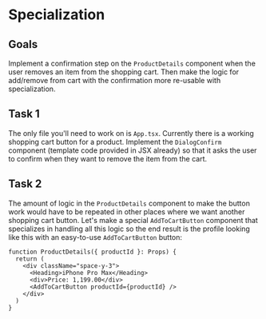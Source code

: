 # Specialization

## Goals

Implement a confirmation step on the `ProductDetails` component when the user removes an item from the shopping cart. Then make the logic for add/remove from cart with the confirmation more re-usable with specialization.

## Task 1

The only file you'll need to work on is `App.tsx`. Currently there is a working shopping cart button for a product. Implement the `DialogConfirm` component (template code provided in JSX already) so that it asks the user to confirm when they want to remove the item from the cart.

## Task 2

The amount of logic in the `ProductDetails` component to make the button work would have to be repeated in other places where we want another shopping cart button. Let's make a special `AddToCartButton` component that specializes in handling all this logic so the end result is the profile looking like this with an easy-to-use `AddToCartButton` button:

```tsx
function ProductDetails({ productId }: Props) {
  return (
    <div className="space-y-3">
      <Heading>iPhone Pro Max</Heading>
      <div>Price: 1,199.00</div>
      <AddToCartButton productId={productId} />
    </div>
  )
}
```
